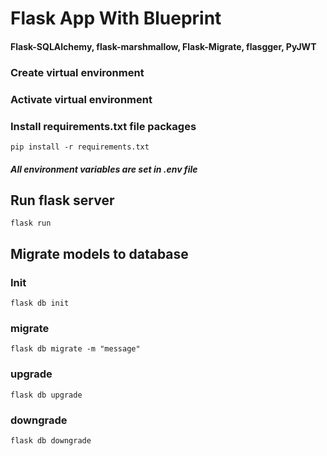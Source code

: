 # **Flask App With Blueprint**
#### Flask-SQLAlchemy, flask-marshmallow, Flask-Migrate, flasgger, PyJWT
### Create virtual environment
### Activate virtual environment
### Install requirements.txt file packages
`pip install -r requirements.txt`
##### All environment variables are set in .env file
## Run flask server
`flask run`

## Migrate models to database
### Init 
`flask db init`
### migrate 
`flask db migrate -m "message"`
### upgrade
`flask db upgrade`
### downgrade
`flask db downgrade`

